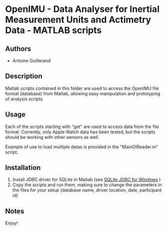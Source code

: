 # OpenIMU - Data Analyser for Inertial Measurement Units and Actimetry Data - MATLAB scripts

## Authors
*   Antoine Guillerand

## Description
Matlab scripts contained in this folder are used to access the OpenIMU file format (database) from Matlab, allowing easy manipulation and prototyping of analysis scripts.

## Usage
Each of the scripts starting with "get" are used to access data from the file format. 
Currently, only Apple Watch data has been tested, but the scripts should be working with other sensors as well.

Example of use to load multiple datas is provided in the "MainOIReader.m" script.

## Installation
1.  Install JDBC driver for SQLite in Matlab (see [SQLite JDBC for Windows](https://www.mathworks.com/help/database/ug/sqlite-jdbc-windows.html) )
2.  Copy the scripts and run them, making sure to change the parameters in the files for your setup (database name, driver location, date, participant id)

## Notes

Enjoy!    

